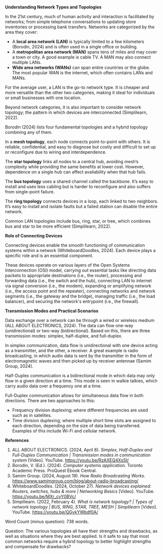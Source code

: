 **Understanding Network Types and Topologies**

In the 21st century, much of human activity and interaction is facilitated by networks; from simple telephone conversations to updating store inventories or processing bank transfers. Networks are categorized by the area they cover:
- A **local area network (LAN)** is typically limited to a few kilometers (Borodin, 2024) and is often used in a single office or building.
- A **metropolitan area network (MAN)** spans tens of miles and may cover a town or city. A good example is cable TV. A MAN may also connect multiple LANs.
- **Wide area networks (WANs)** can span entire countries or the globe. The most popular WAN is the internet, which often contains LANs and MANs.

For the average user, a LAN is the go-to network type. It is cheaper and more versatile than the other two categories, making it ideal for individuals or small businesses with one location.

Beyond network categories, it is also important to consider network topology; the pattern in which devices are interconnected (Simplilearn, 2022).

Borodin (2024) lists four fundamental topologies and a hybrid topology combining any of them.

In a **mesh topology**, each node connects point-to-point with others. It is reliable, confidential, and easy to diagnose but costly and difficult to set up or reconfigure due to wiring and interdependence.

The **star topology** links all nodes to a central hub, avoiding mesh’s complexity while providing the same benefits at lower cost. However, dependence on a single hub can affect availability when that hub fails.

The **bus topology** uses a shared channel called the backbone. It’s easy to install and uses less cabling but is harder to reconfigure and also suffers from single-point failure.

The **ring topology** connects devices in a loop, each linked to two neighbors. It’s easy to install and isolate faults but a failed station can disable the entire network.

Common LAN topologies include bus, ring, star, or tree, which combines bus and star to be more efficient (Simplilearn, 2022).

**Role of Connecting Devices**

Connecting devices enable the smooth functioning of communication systems within a network (WhiteboardDoodles, 2024). Each device plays a specific role and is an essential component.

These devices operate on various layers of the Open Systems Interconnection (OSI) model, carrying out essential tasks like directing data packets to appropriate destinations (i.e., the router), processing and forwarding data (i.e., the switch and the hub), connecting LAN to internet via signal conversion (i.e., the modem), expanding or amplifying network (i.e., the access point and the repeater), connecting networks and network segments (i.e., the gateway and the bridge), managing traffic (i.e., the load balancer), and securing the network's entrypoint (i.e., the firewall).

**Transmission Modes and Practical Scenarios**

Data exchange over a network can be through a wired or wireless medium (ALL ABOUT ELECTRONICS, 2024). The data can flow one-way (unidirectional) or two-way (bidirectional). Based on this, there are three transmission modes: simplex, half-duplex, and full-duplex. 

In simplex communication, data flow is unidirectional with one device acting as a transmitter, and the other, a receiver. A great example is radio broadcasting, in which audio data is sent by the transmitter in the form of electromagnetic waves and then picked up by receiver antennae (Samim Group, 2024).

Half-Duplex communication is a bidirectional mode in which data may only flow in a given direction at a time. This mode is seen in walkie talkies, which carry audio data over a frequency one at a time.

Full-Duplex communication allows for simultaneous data flow in both directions. There are two approaches to this:
- Frequency division duplexing; where different frequencies are used such as in satelites.
- Time division duplexing; where multiple short time slots are assigned to each direction, depending on the size of data being transferred. Examples of this include Wi-Fi and cellular network.

**References**

1. ALL ABOUT ELECTRONICS. (2024, April 8). _Simplex, Half-Duplex and Full-Duplex Communication | Transmission modes in communication system_ [Video]. YouTube. https://youtu.be/RzAXEQ4XsSI/
2. Borodin, V. (Ed.). (2024). _Computer systems application_. Toronto Academic Press. ProQuest Ebook Central.
3. Samim Group. (2024, August 19). _How Radio Broadcasting Works_. https://www.samimgroup.com/blog/about-radio-broadcasting/
4. WhiteboardDoodles. (2024, October 27). _Network devices explained: Routers, switches, hubs & more | Networking Basics_ [Video]. YouTube. https://youtu.be/MXr_cyY0BVc/
5. Simplilearn. (2022, February 4). _What is network topology? | Types of network topology | BUS, RING, STAR, TREE, MESH | Simplilearn_ [Video]. YouTube. https://youtu.be/QGykYWbdf0A/

Word Count (minus question): 738 words.

Question: The various topologies all have their strengths and drawbacks, as well as situations where they are best applied. Is it safe to say that most common networks require a hybrid topology to better highlight strengths and compensate for drawbacks?

